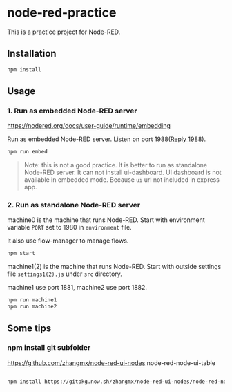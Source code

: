 # node-red-practice

This is a practice project for Node-RED.

## Installation

```bash
npm install
```

## Usage

### 1. Run as embedded Node-RED server

https://nodered.org/docs/user-guide/runtime/embedding

Run as embedded Node-RED server. Listen on port 1988([Reply 1988](https://en.wikipedia.org/wiki/Reply_1988)).

```bash
npm run embed
```

> Note: this is not a good practice. It is better to run as standalone Node-RED server. It can not install ui-dashboard. UI dashboard is not available in embedded mode. Because `ui` url not included in express app.

### 2. Run as standalone Node-RED server

machine0 is the machine that runs Node-RED. Start with environment variable `PORT` set to 1980 in `environment` file.

It also use flow-manager to manage flows.

```bash
npm start
```

machine1(2) is the machine that runs Node-RED. Start with outside settings file `settings1(2).js` under `src` directory.

machine1 use port 1881, machine2 use port 1882.

```bash
npm run machine1
npm run machine2
```

## Some tips

### npm install git subfolder

https://github.com/zhangmx/node-red-ui-nodes node-red-node-ui-table

```bash

npm install https://gitpkg.now.sh/zhangmx/node-red-ui-nodes/node-red-node-ui-table?master

```
